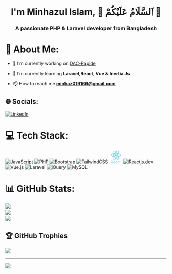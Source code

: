 <h1 align="center">I'm Minhazul Islam, 💐 ٱلسَّلَامُ عَلَيْكُمْ‎‎ 🪷</h1>
<h3 align="center">A passionate PHP & Laravel developer from Bangladesh</h3>

# 💫 About Me:
- 🔭 I’m currently working on [DAC-Rapide](https://luminouslabsbd.com/)

- 🌱 I’m currently learning **Laravel,React, Vue & Inertia Js**

- 📫 How to reach me **minhaz019166@gmail.com**


## 🌐 Socials:
[![LinkedIn](https://img.shields.io/badge/LinkedIn-%230077B5.svg?logo=linkedin&logoColor=white)](https://linkedin.com/in/minhazul-islam-67517020a) 

# 💻 Tech Stack:
![JavaScript](https://img.shields.io/badge/javascript-%23323330.svg?style=flat&logo=javascript&logoColor=%23F7DF1E) ![PHP](https://img.shields.io/badge/php-%23777BB4.svg?style=flat&logo=php&logoColor=white) ![Bootstrap](https://img.shields.io/badge/bootstrap-%238511FA.svg?style=flat&logo=bootstrap&logoColor=white) ![TailwindCSS](https://img.shields.io/badge/tailwindcss-%2338B2AC.svg?style=flat&logo=tailwind-css&logoColor=white) <a href="https://reactjs.org/" target="_blank" rel="noreferrer"> <img src="https://raw.githubusercontent.com/devicons/devicon/master/icons/react/react-original-wordmark.svg" alt="react" width="40" height="40"/> </a> ![Reactjs.dev](https://img.shields.io/badge/reactjs.dev-%2335495e.svg?style=flat&logo=reactjsdotdev&logoColor=%234FC08D) ![Vue.js](https://img.shields.io/badge/vue.js-%2335495e.svg?style=flat&logo=vuedotjs&logoColor=%234FC08D) ![Laravel](https://img.shields.io/badge/laravel-%23FF2D20.svg?style=flat&logo=laravel&logoColor=white) ![jQuery](https://img.shields.io/badge/jquery-%230769AD.svg?style=flat&logo=jquery&logoColor=white) ![MySQL](https://img.shields.io/badge/mysql-%2300000f.svg?style=flat&logo=mysql&logoColor=white)
# 📊 GitHub Stats:
![](https://github-readme-stats.vercel.app/api?username=Minhazul-Islam18&theme=dark&hide_border=false&include_all_commits=true&count_private=true)<br/>
![](https://github-readme-streak-stats.herokuapp.com/?user=Minhazul-Islam18&theme=dark&hide_border=false)<br/>
![](https://github-readme-stats.vercel.app/api/top-langs/?username=Minhazul-Islam18&theme=dark&hide_border=false&include_all_commits=true&count_private=true&layout=compact)

## 🏆 GitHub Trophies
![](https://github-profile-trophy.vercel.app/?username=Minhazul-Islam18&theme=radical&no-frame=false&no-bg=true&margin-w=4)

---
[![](https://visitcount.itsvg.in/api?id=Minhazul-Islam18&icon=4&color=0)](https://visitcount.itsvg.in)

<!-- Proudly created with GPRM ( https://gprm.itsvg.in ) -->
